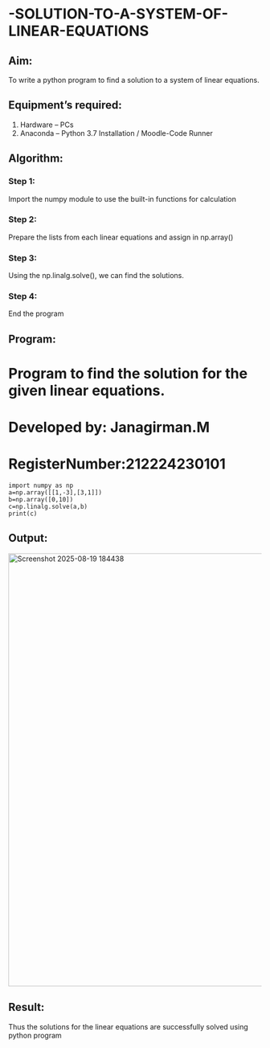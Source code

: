 # -SOLUTION-TO-A-SYSTEM-OF-LINEAR-EQUATIONS
## Aim:
To write a python program to find a solution to a system of linear equations.
## Equipment’s required:
1. 	Hardware – PCs
2. 	Anaconda – Python 3.7 Installation / Moodle-Code Runner
## Algorithm:
### Step 1: 
Import the numpy module to use the built-in functions for calculation
### Step 2: 
Prepare the lists from each linear equations and assign in np.array()
### Step 3: 
Using the np.linalg.solve(), we can find the solutions.
### Step 4: 
End the program
## Program:
# Program to find the solution for the given linear equations.
# Developed by: Janagirman.M
# RegisterNumber:212224230101
```
import numpy as np
a=np.array([[1,-3],[3,1]])
b=np.array([0,10])
c=np.linalg.solve(a,b)
print(c)
```
## Output:
<img width="1289" height="862" alt="Screenshot 2025-08-19 184438" src="https://github.com/user-attachments/assets/6d90b835-d2bc-4eb9-a18a-fb0e35f023f0" />


## Result: 
Thus the solutions for the linear equations are successfully solved using python program

